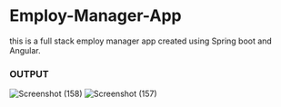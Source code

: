 # Employ-Manager-App
this is a full stack employ manager app created using Spring boot and Angular. 

### OUTPUT

![Screenshot (158)](https://github.com/Rasmith-Dev/Employ-Manager-App/assets/134858974/8d5f9b8d-bf41-43d2-a616-54aa536fc975)
![Screenshot (157)](https://github.com/Rasmith-Dev/Employ-Manager-App/assets/134858974/044b651b-21e7-40ba-b28e-9248e146a746)
